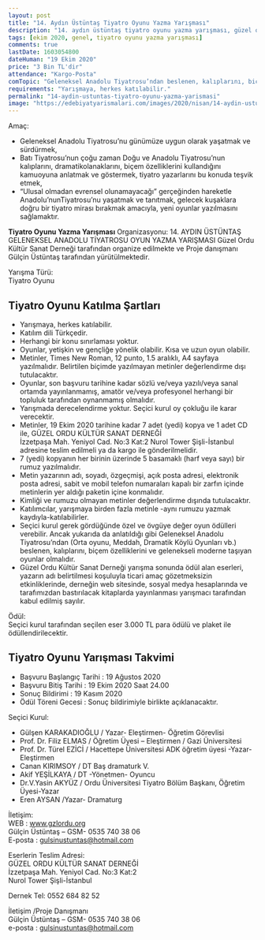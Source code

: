 ```yaml
---
layout: post
title: "14. Aydın Üstüntaş Tiyatro Oyunu Yazma Yarışması"
description: "14. aydın üstüntaş tiyatro oyunu yazma yarışması, güzel ordu kültür sanat derneği"
tags: [ekim 2020, genel, tiyatro oyunu yazma yarışması]
comments: true
lastDate: 1603054800    
dateHuman: "19 Ekim 2020"
price: "3 Bin TL'dir"
attendance: "Kargo-Posta"
comTopic: "Geleneksel Anadolu Tiyatrosu’ndan beslenen, kalıplarını, biçem özelliklerini taşıyan ve gelenekseli günümüze getiren yeni yazılmış oyunlar."
requirements: "Yarışmaya, herkes katılabilir."
permalink: "14-aydin-ustuntas-tiyatro-oyunu-yazma-yarismasi"
image: "https://edebiyatyarismalari.com/images/2020/nisan/14-aydin-ustuntas-tiyatro-oyunu-yazma-yarismasi.jpg"
---
```


Amaç:
- Geleneksel Anadolu Tiyatrosu’nu günümüze uygun olarak yaşatmak ve sürdürmek,
- Batı Tiyatrosu’nun çoğu zaman Doğu ve Anadolu Tiyatrosu’nun kalıplarını, dramatikolanaklarını, biçem özelliklerini kullandığını kamuoyuna anlatmak ve göstermek, tiyatro yazarlarını bu konuda teşvik etmek,
- “Ulusal olmadan evrensel olunamayacağı” gerçeğinden hareketle Anadolu’nunTiyatrosu’nu yaşatmak ve tanıtmak, gelecek kuşaklara doğru bir tiyatro mirası bırakmak amacıyla, yeni oyunlar yazılmasını sağlamaktır.  

**Tiyatro Oyunu Yazma Yarışması** Organizasyonu:
14. AYDIN ÜSTÜNTAŞ GELENEKSEL ANADOLU TİYATROSU OYUN YAZMA YARIŞMASI Güzel Ordu Kültür Sanat Derneği tarafından organize edilmekte ve Proje danışmanı Gülçin Üstüntaş tarafından yürütülmektedir.  

Yarışma Türü:  
Tiyatro Oyunu  

## Tiyatro Oyunu Katılma Şartları
- Yarışmaya, herkes katılabilir.
- Katılım dili Türkçedir.
- Herhangi bir konu sınırlaması yoktur.
- Oyunlar, yetişkin ve gençliğe yönelik olabilir. Kısa ve uzun oyun olabilir.
- Metinler, Times New Roman, 12 punto, 1.5 aralıklı, A4 sayfaya yazılmalıdır. Belirtilen biçimde yazılmayan metinler değerlendirme dışı tutulacaktır.
- Oyunlar, son başvuru tarihine kadar sözlü ve/veya yazılı/veya sanal ortamda yayınlanmamış, amatör ve/veya profesyonel herhangi bir topluluk tarafından oynanmamış olmalıdır.
- Yarışmada derecelendirme yoktur. Seçici kurul oy çokluğu ile karar verecektir.
- Metinler, 19 Ekim 2020 tarihine kadar 7 adet (yedi) kopya ve 1 adet CD ile,
GÜZEL ORDU KÜLTÜR SANAT DERNEĞİ  
İzzetpaşa Mah. Yeniyol Cad. No:3 Kat:2 Nurol Tower Şişli-İstanbul  
adresine teslim edilmeli ya da kargo ile gönderilmelidir.  
- 7 (yedi) kopyanın her birinin üzerinde 5 basamaklı (harf veya sayı) bir rumuz yazılmalıdır.
- Metin yazarının adı, soyadı, özgeçmişi, açık posta adresi, elektronik posta adresi, sabit ve mobil telefon numaraları kapalı bir zarfın içinde metinlerin yer aldığı paketin içine konmalıdır.
- Kimliği ve rumuzu olmayan metinler değerlendirme dışında tutulacaktır.
- Katılımcılar, yarışmaya birden fazla metinle -aynı rumuzu yazmak kaydıyla-katılabilirler.
- Seçici kurul gerek gördüğünde özel ve övgüye değer oyun ödülleri verebilir. Ancak yukarıda da anlatıldığı gibi Geleneksel Anadolu Tiyatrosu’ndan (Orta oyunu, Meddah, Dramatik Köylü Oyunları vb.) beslenen, kalıplarını, biçem özelliklerini ve gelenekseli moderne taşıyan oyunlar olmalıdır.
- Güzel Ordu Kültür Sanat Derneği yarışma sonunda ödül alan eserleri, yazarın adı belirtilmesi koşuluyla ticari amaç gözetmeksizin etkinliklerinde, derneğin web sitesinde, sosyal medya hesaplarında ve tarafımızdan bastırılacak kitaplarda yayınlanması yarışmacı tarafından kabul edilmiş sayılır.

Ödül:  
Seçici kurul tarafından seçilen eser 3.000 TL para ödülü ve plaket ile ödüllendirilecektir.  

## Tiyatro Oyunu Yarışması Takvimi
- Başvuru Başlangıç Tarihi : 19 Ağustos 2020
- Başvuru Bitiş Tarihi : 19 Ekim 2020 Saat 24.00
- Sonuç Bildirimi : 19 Kasım 2020
- Ödül Töreni Gecesi : Sonuç bildirimiyle birlikte açıklanacaktır.

Seçici Kurul:  
- Gülşen KARAKADIOĞLU / Yazar- Eleştirmen- Öğretim Görevlisi
- Prof. Dr. Filiz ELMAS / Öğretim Üyesi – Eleştirmen / Gazi Üniversitesi
- Prof. Dr. Türel EZİCİ / Hacettepe Üniversitesi ADK öğretim üyesi -Yazar-Eleştirmen
- Canan KIRIMSOY / DT Baş dramaturk V.
- Akif YEŞİLKAYA / DT -Yönetmen- Oyuncu
- Dr.V.Yasin AKYÜZ / Ordu Üniversitesi Tiyatro Bölüm Başkanı, Öğretim Üyesi-Yazar
- Eren AYSAN /Yazar- Dramaturg

İletişim:  
WEB : www.gzlordu.org  
Gülçin Üstüntaş – GSM- 0535 740 38 06  
E-posta : gulsinustuntas@hotmail.com  

Eserlerin Teslim Adresi:  
GÜZEL ORDU KÜLTÜR SANAT DERNEĞİ  
İzzetpaşa Mah. Yeniyol Cad. No:3 Kat:2  
Nurol Tower Şişli-İstanbul  

Dernek Tel: 0552 684 82 52  

İletişim /Proje Danışmanı  
Gülçin Üstüntaş – GSM- 0535 740 38 06  
e-posta : gulsinustuntas@hotmail.com  